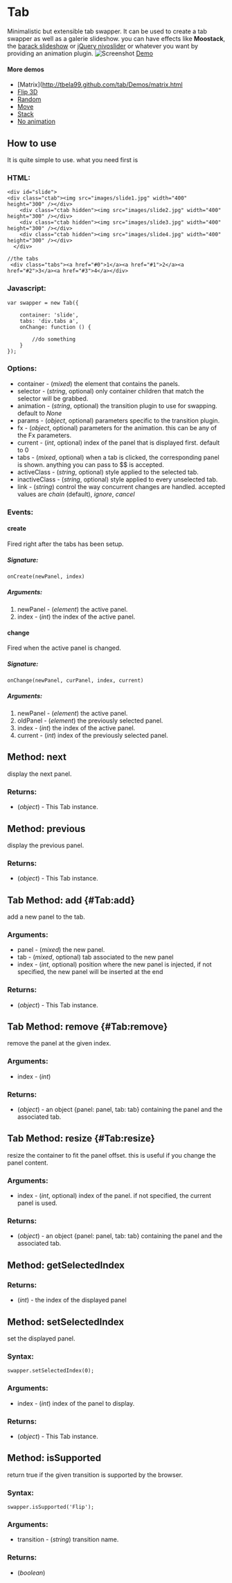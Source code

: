 Tab
============

Minimalistic but extensible tab swapper. It can be used to create a tab swapper as well as a galerie slideshow. 
you can have effects like **Moostack**, the [barack slideshow](https://devthought.com/wp-content/moogets/BarackSlideshow/demo.html) or [jQuery nivoslider](https://nivo.dev7studios.com/) or whatever you want by providing an animation plugin. 
![Screenshot](https://github.com/tbela99/tab/raw/master/thumbnail.jpg)
[Demo](http://tbela99.github.com/tab/Demos/matrix.html)

#### More demos

- [Matrix](http://tbela99.github.com/tab/Demos/matrix.html
- [Flip 3D](http://tbela99.github.com/tab/Demos/flip.html)
- [Random](http://tbela99.github.com/tab/Demos/random.html?transitions[]=slideOut&directions[]=left&directions[]=right&mode=horizontal&random=0&duration=800)
- [Move](http://tbela99.github.com/tab/Demos/move.html)
- [Stack](http://tbela99.github.com/tab/Demos/stack.html)
- [No animation](http://tbela99.github.com/tab/Demos/none.html)

How to use
---------------------

It is quite simple to use. what you need first is 

### HTML:

	<div id="slide">
    <div class="ctab"><img src="images/slide1.jpg" width="400" height="300" /></div>
        <div class="ctab hidden"><img src="images/slide2.jpg" width="400" height="300" /></div>
        <div class="ctab hidden"><img src="images/slide3.jpg" width="400" height="300" /></div>
        <div class="ctab hidden"><img src="images/slide4.jpg" width="400" height="300" /></div>
  	  </div>
	  
	//the tabs
	 <div class="tabs"><a href="#0">1</a><a href="#1">2</a><a href="#2">3</a><a href="#3">4</a></div>
	 
### Javascript:

	var swapper = new Tab({
	
		container: 'slide',
		tabs: 'div.tabs a',
		onChange: function () {
		
			//do something
		}
	});


### Options:

* container  - (*mixed*) the element that contains the panels.
* selector  - (*string*, optional) only container children that match the selector will be grabbed.
* animation  - (*string*, optional) the transition plugin to use for swapping. default to *None*
* params - (*object*, optional) parameters specific to the transition plugin.
* fx - (*object*, optional) parameters for the animation. this can be any of the Fx parameters.
* current  - (*int*, optional) index of the panel that is displayed first. default to 0
* tabs  - (*mixed*, optional) when a tab is clicked, the corresponding panel is shown. anything you can pass to $$ is accepted. 
* activeClass  - (*string*, optional) style applied to the selected tab.
* inactiveClass  - (*string*, optional) style applied to every unselected tab.
* link - (*string*) control the way concurrent changes are handled. accepted values are *chain* (default), *ignore*, *cancel*

### Events:

#### create

Fired right after the tabs has been setup.

##### Signature:

	onCreate(newPanel, index)

##### Arguments:

1. newPanel - (*element*) the active panel.
2. index - (*int*) the index of the active panel.

#### change

Fired when the active panel is changed.

##### Signature:

	onChange(newPanel, curPanel, index, current)

##### Arguments:

1. newPanel - (*element*) the active panel.
2. oldPanel - (*element*) the previously selected panel.
3. index - (*int*) the index of the active panel.
4. current - (*int*) index of the previously selected panel.


Method: next 
------------

display the next panel.

### Returns:

* (*object*) - This Tab instance.

Method: previous
----------------

display the previous panel.

### Returns:

* (*object*) - This Tab instance.

Tab Method: add {#Tab:add}
----------------------------

add a new panel to the tab.

### Arguments:

- panel - (*mixed*) the new panel.
- tab - (*mixed*, optional) tab associated to the new panel
- index - (*int*, optional) position where the new panel is injected, if not specified, the new panel will be inserted at the end

### Returns:

* (*object*) - This Tab instance.

Tab Method: remove {#Tab:remove}
----------------------------

remove the panel at the given index.

### Arguments:

- index - (*int*)

### Returns:

* (*object*) - an object {panel: panel, tab: tab} containing the panel and the associated tab.

Tab Method: resize {#Tab:resize}
----------------------------

resize the container to fit the panel offset. this is useful if you change the panel content.

### Arguments:

- index - (*int*, optional) index of the panel. if not specified, the current panel is used.

### Returns:

* (*object*) - an object {panel: panel, tab: tab} containing the panel and the associated tab.

Method: getSelectedIndex
------------------------

### Returns:

* (*int*) - the index of the displayed panel

Method: setSelectedIndex
------------------------

set the displayed panel.

### Syntax:

	swapper.setSelectedIndex(0);

### Arguments:

- index - (*int*) index of the panel to display.

### Returns:

* (*object*) - This Tab instance.

Method: isSupported
------------------------

return true if the given transition is supported by the browser.

### Syntax:

	swapper.isSupported('Flip');

### Arguments:

- transition - (*string*) transition name.

### Returns:

* (*boolean*) 
